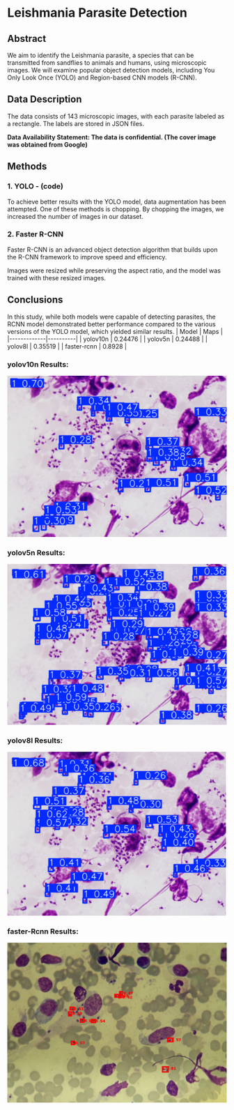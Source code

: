 # Leishmania Parasite Detection

## **Abstract**

We aim to identify the Leishmania parasite, a species that can be transmitted from sandflies to animals and humans, using microscopic images. We will examine popular object detection models, including You Only Look Once (YOLO) and Region-based CNN models (R-CNN).

## **Data Description**

The data consists of 143 microscopic images, with each parasite labeled as a rectangle. The labels are stored in JSON files.

**Data Availability Statement: The data is confidential. (The cover image was obtained from Google)**

## Methods

### 1. YOLO - (code)

To achieve better results with the YOLO model, data augmentation has been attempted. One of these methods is chopping. By chopping the images, we increased the number of images in our dataset.

### 2. Faster R-CNN

Faster R-CNN is an advanced object detection algorithm that builds upon the R-CNN framework to improve speed and efficiency.

Images were resized while preserving the aspect ratio, and the model was trained with these resized images.

## **Conclusions**

In this study, while both models were capable of detecting parasites, the RCNN model demonstrated better performance compared to the various versions of the YOLO model, which yielded similar results.
| Model       | Maps     |
|-------------|----------|
| yolov10n    | 0.24476  |
| yolov5n     | 0.24488  |
| yolov8l     | 0.35519  |
| faster-rcnn |  0.8928  |

### yolov10n Results: 
![](Img/image_v10.png)

### yolov5n Results:
![](Img/image_v5.png)

### yolov8l Results:
![](Img/image_v8.png)

### faster-Rcnn Results:
![](Img/image.png)
